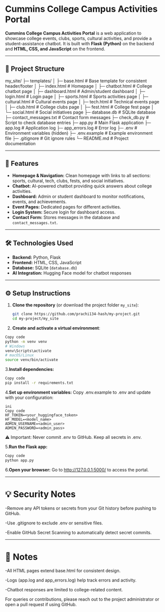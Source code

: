 # Cummins College Campus Activities Portal

**Cummins College Campus Activities Portal** is a web application to showcase college events, clubs, sports, cultural activities, and provide a student-assistance chatbot. It is built with **Flask (Python)** on the backend and **HTML, CSS, and JavaScript** on the frontend.

---

## 📁 Project Structure


my_site/
├─ templates/
│  ├─ base.html            # Base template for consistent header/footer
│  ├─ index.html           # Homepage
│  ├─ chatbot.html         # College chatbot page
│  ├─ dashboard.html       # Admin/student dashboard
│  ├─ login.html           # Login page
│  ├─ sports.html          # Sports activities page
│  ├─ cultural.html        # Cultural events page
│  ├─ tech.html            # Technical events page
│  ├─ club.html            # College clubs page
│  ├─ fest.html            # College fest page
│  └─ social.html          # Social initiatives page
├─ database.db             # SQLite database
├─ contact_messages.txt    # Contact form messages
├─ check_db.py             # Script to check database entries
├─ app.py                  # Main Flask application
├─ app.log                 # Application log
├─ app_errors.log          # Error log
├─ .env                    # Environment variables (hidden)
├─ .env.example            # Example environment file
├─ .gitignore              # Git ignore rules
└─ README.md               # Project documentation



---

## 🚀 Features

- **Homepage & Navigation:** Clean homepage with links to all sections: sports, cultural, tech, clubs, fests, and social initiatives.  
- **Chatbot:** AI-powered chatbot providing quick answers about college activities.  
- **Dashboard:** Admin or student dashboard to monitor notifications, events, and achievements.  
- **Event Pages:** Dedicated pages for different activities.  
- **Login System:** Secure login for dashboard access.  
- **Contact Form:** Stores messages in the database and `contact_messages.txt`.  

---

## 🛠️ Technologies Used

- **Backend:** Python, Flask  
- **Frontend:** HTML, CSS, JavaScript  
- **Database:** SQLite (`database.db`)  
- **AI Integration:** Hugging Face model for chatbot responses  

---

## ⚙️ Setup Instructions

1. **Clone the repository** (or download the project folder `my_site`):  
   ```bash
   git clone https://github.com/prachi134-hash/my-project.git
   cd my-project/my_site
    ```
2. **Create and activate a virtual environment**:

 ```bash
Copy code
python -m venv venv
# Windows
venv\Scripts\activate
# macOS/Linux
source venv/bin/activate
```
3.**Install dependencies:**

 ```bash
Copy code
pip install -r requirements.txt
 ```
4.**Set up environment variables:**
Copy .env.example to .env and update with your configuration:
 ```
ini
Copy code
HF_TOKEN=<your_huggingface_token>
HF_MODEL=<model_name>
ADMIN_USERNAME=<admin_user>
ADMIN_PASSWORD=<admin_pass>
 ```
⚠️ Important: Never commit .env to GitHub. Keep all secrets in .env.

5.**Run the Flask app:**

 ```bash
Copy code
python app.py
 ```
6.**Open your browser:**
Go to http://127.0.0.1:5000/ to access the portal.


---

# 💡 Security Notes
-Remove any API tokens or secrets from your Git history before pushing to GitHub.

-Use .gitignore to exclude .env or sensitive files.

-Enable GitHub Secret Scanning to automatically detect secret commits.

---

# 📂 Notes
-All HTML pages extend base.html for consistent design.

-Logs (app.log and app_errors.log) help track errors and activity.

-Chatbot responses are limited to college-related content.












For queries or contributions, please reach out to the project administrator or open a pull request if using GitHub.
